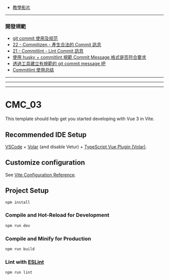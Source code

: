 - [教學影片](https://www.bilibili.com/video/BV1pq4y1c7oy/?p=4&spm_id_from=pageDriver)

---

### 開發規範

- [git commit 使用及规范](https://juejin.cn/post/6993889671394623501)
- [22 - Commitizen - 產生合法的 Commit 訊息](https://ithelp.ithome.com.tw/articles/10279064)
- [21 - Commitlint - Lint Commit 訊息](https://ithelp.ithome.com.tw/articles/10278664)
- [使用 husky + commitlint 規範 Commit Message 格式是否符合要求](https://www.rickjiang.dev/blog/validate-commit-message-using-commitlint-and-husky)
- [透過工具建立有規範的 git commit message 吧](https://pjchender.blogspot.com/2021/07/git-commit-message.html)
- [Commitlint 使用总结](https://blog.csdn.net/qq_38290251/article/details/111646491)

---

---

---

# CMC_03

This template should help get you started developing with Vue 3 in Vite.

## Recommended IDE Setup

[VSCode](https://code.visualstudio.com/) + [Volar](https://marketplace.visualstudio.com/items?itemName=Vue.volar) (and disable Vetur) + [TypeScript Vue Plugin (Volar)](https://marketplace.visualstudio.com/items?itemName=Vue.vscode-typescript-vue-plugin).

## Customize configuration

See [Vite Configuration Reference](https://vitejs.dev/config/).

## Project Setup

```sh
npm install
```

### Compile and Hot-Reload for Development

```sh
npm run dev
```

### Compile and Minify for Production

```sh
npm run build
```

### Lint with [ESLint](https://eslint.org/)

```sh
npm run lint
```
